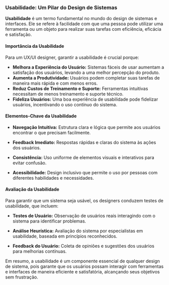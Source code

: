 ### Usabilidade: Um Pilar do Design de Sistemas

**Usabilidade** é um termo fundamental no mundo do design de sistemas e interfaces. Ele se refere à facilidade com que uma pessoa pode utilizar uma ferramenta ou um objeto para realizar suas tarefas com eficiência, eficácia e satisfação.

#### Importância da Usabilidade

Para um UX/UI designer, garantir a usabilidade é crucial porque:

- **Melhora a Experiência do Usuário:** Sistemas fáceis de usar aumentam a satisfação dos usuários, levando a uma melhor percepção do produto.
- **Aumenta a Produtividade:** Usuários podem completar suas tarefas de maneira mais rápida e com menos erros.
- **Reduz Custos de Treinamento e Suporte:** Ferramentas intuitivas necessitam de menos treinamento e suporte técnico.
- **Fideliza Usuários:** Uma boa experiência de usabilidade pode fidelizar usuários, incentivando o uso contínuo do sistema.

#### Elementos-Chave da Usabilidade

- **Navegação Intuitiva:** Estrutura clara e lógica que permite aos usuários encontrar o que precisam facilmente.
  
- **Feedback Imediato:** Respostas rápidas e claras do sistema às ações dos usuários.
- **Consistência:** Uso uniforme de elementos visuais e interativos para evitar confusão.
  
- **Acessibilidade:** Design inclusivo que permite o uso por pessoas com diferentes habilidades e necessidades.

#### Avaliação da Usabilidade

Para garantir que um sistema seja usável, os designers conduzem testes de usabilidade, que incluem:

- **Testes de Usuário:** Observação de usuários reais interagindo com o sistema para identificar problemas.
  
- **Análise Heurística:** Avaliação do sistema por especialistas em usabilidade, baseada em princípios reconhecidos.
  
- **Feedback do Usuário:** Coleta de opiniões e sugestões dos usuários para melhorias contínuas.

Em resumo, a usabilidade é um componente essencial de qualquer design de sistema, pois garante que os usuários possam interagir com ferramentas e interfaces de maneira eficiente e satisfatória, alcançando seus objetivos sem frustração.